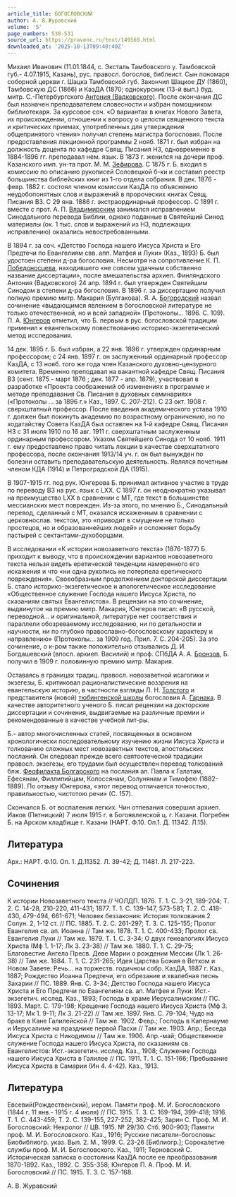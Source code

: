 ```yaml
---
article_title: БОГОСЛОВСКИЙ
author: А. В.Журавский
volume: '5'
page_numbers: 530-531
source_url: https://pravenc.ru/text/149569.html
downloaded_at: '2025-10-13T09:40:40Z'
---
```


Михаил Иванович (11.01.1844, с. Эксталь Тамбовского у. Тамбовской губ.- 4.07.1915, Казань), рус. правосл. богослов, библеист. Сын пономаря соборной церкви г. Шацка Тамбовской губ. Закончил Шацкое ДУ (1860), Тамбовскую ДС (1866) и КазДА (1870; однокурсник (13-й вып.) буд. митр. С.-Петербургского [Антония (Вадковского)](https://pravenc.ru/text/Антоний.html). После окончания ДС был назначен преподавателем словесности и избран помощником библиотекаря. За курсовое соч. «О вариантах в книгах Нового Завета, их происхождении, отношении к вопросу о целости священного текста и критических приемах, употребленных для утверждения общепринятого чтения» получил степень магистра богословия. После предоставления лекционной программы 2 нояб. 1871 г. был избран на должность доцента по кафедре Свящ. Писания НЗ, одновременно в 1884-1896 гг. преподавал нем. язык. В 1873 г. женился на дочери проф. Казанского имп. ун-та прот. М. М. [Зефирова](https://pravenc.ru/text/Зефирова.html). С 1875 г. Б. входил в комиссию по описанию рукописей Соловецкой б-ки и составил реестр большинства библейских книг из 1-го отдела собрания. В дек. 1876 - февр. 1882 г. состоял членом комиссии КазДА по объяснению неудобопонятных слов и выражений в пророческих книгах Свящ. Писания ВЗ. С 29 янв. 1886 г. экстраординарный профессор. С 1891 г. вместе с прот. А. П. [Владимирским](https://pravenc.ru/text/Владимирским.html) занимался исправлением Синодального перевода Библии, однако поданные в Святейший Синод материалы (ок. 1 тыс. слов и выражений из НЗ, подлежащих исправлению) оказались невостребованными.

В 1894 г. за соч. «Детство Господа нашего Иисуса Христа и Его Предтечи по Евангелиям свв. апп. Матфея и Луки» (Каз., 1893) Б. был удостоен степени д-ра богословия. Несмотря на сопротивление К. П. [Победоносцева](https://pravenc.ru/text/Победоносцев.html), находившего «не совсем удачным собственно название диссертации», после вмешательства архиеп. Финляндского Антония (Вадковского) 24 апр. 1894 г. был утвержден Святейшим Синодом в степени д-ра богословия. В 1896 г. за диссертацию получил полную премию митр. Макария (Булгакова). Я. А. [Богородский](https://pravenc.ru/text/Богородский.html) назвал сочинение «выдающимся явлением в богословской литературе не только отечественной, но и всей западной» (Протоколы… 1896. С. 109). П. А. [Юнгеров](<https://pravenc.ru/text/Юнгеров П  А .html>) отметил, что Б. первым в рус. богословской традиции применил к евангельскому повествованию историко-экзегетический метод исследования.

14 дек. 1895 г. Б. был избран, а 22 янв. 1896 г. утвержден ординарным профессором; с 24 янв. 1897 г. он заслуженный ординарный профессор КазДА, с 13 нояб. того же года член Казанского духовно-цензурного комитета. Временно преподавал на вакантной кафедре Свящ. Писания ВЗ (сент. 1875 - март 1876 ; дек. 1877 - апр. 1879), участвовал в разработке «Проекта соображений об изменениях в программе и методе преподавания Св. Писания в духовных семинариях» («Протоколы … за 1896 г.» Каз., 1897. С. 207-212). С 23 окт. 1908 г. сверхштатный профессор. После введения академического устава 1910 г. должен был покинуть академию по возрастному ограничению, но по ходатайству Совета КазДА был оставлен на 1-й кафедре Свящ. Писания НЗ с 31 июля 1910 по 16 авг. 1911 г. сверхштатным заслуженным ординарным профессором. Указом Святейшего Синода от 10 нояб. 1911 г. ему предоставлено право читать лекции в качестве сверхштатного профессора, после окончания 1913/14 уч. г. он был вынужден по болезни оставить преподавательскую деятельность. Являлся почетным членом КДА (1914) и Петроградской ДА (1915).

В 1907-1915 гг. под рук. Юнгерова Б. принимал активное участие в труде по переводу ВЗ на рус. язык с LXX. С 1897 г. он неоднократно указывал на преимущество LXX в сравнении с МТ, где текст в большинстве мессианских мест поврежден. Из-за этого, по мнению Б., Синодальный перевод, сделанный с МТ, оказался искаженным в сравнении с церковнослав. текстом, это «приводит в смущение не только простецов, но и образованнейших людей» и осложняет борьбу пастырей с сектантами-духоборцами.

В исследовании «К истории новозаветного текста» (1876-1877) Б. приходит к выводу, что в происхождении вариантов новозаветного текста нельзя видеть еретической тенденции намеренного его искажения и что «ни одна рукопись не потерпела еретического повреждения». 
Своеобразным продолжением докторской диссертации Б. стало историко-экзегетическое и апологетическое исследование «Общественное служение Господа нашего Иисуса Христа, по сказаниям святых Евангелистов». В рецензии на это сочинение, выдвинутое на премию митр. Макария, Юнгеров писал: «В русской, переводной… и оригинальной, литературе нет соответствия и параллели обозреваемому исследованию, ни по детальности и научности, ни по глубоко православно-богословскому характеру и направлению» (Протоколы... за 1909 год. Прил. 7. С. 204-205). За это сочинение, о к-ром также положительно отзывались Д. И. Богдашевский (впосл. архиеп. Василий) и проф. СПбДА А. А. [Бронзов](https://pravenc.ru/text/Бронзов.html), Б. получил в 1909 г. половинную премию митр. Макария.

Оставаясь в границах традиц. правосл. новозаветной исагогики и экзегезы, Б. критиковал рационалистические воззрения на евангельскую историю, в частности взгляды Л. Н. [Толстого](https://pravenc.ru/text/Толстой.html) и представителя (новой) [тюбингенской школы](<https://pravenc.ru/text/тюбингенской школы.html>) богословия А. [Гарнака](https://pravenc.ru/text/Гарнак.html). В качестве авторитетного ученого Б. писал рецензии на докторские диссертации и сочинения, выдвигаемые на различные премии и рекомендованные в качестве учебной лит-ры.

Б.- автор многочисленных статей, посвященных в основном хронологически последовательному изучению жизни Иисуса Христа и толкованию сложных мест новозаветных текстов, апостольских посланий. Он следовал прежде всего святоотеческой традиции правосл. экзегезы, его трудами был осуществлен перевод толкований блж. [Феофилакта Болгарского](<https://pravenc.ru/text/Феофилакт Болгарский.html>) на послания ап. Павла к Галатам, Ефесянам, Филлипийцам, Колоссянам, Солунянам и Тимофею (1882-1889). По отзыву Юнгерова, «этот перевод отличается точностью, правильностью, чистотою речи» (С. 157).

Скончался Б. от воспаления легких. Чин отпевания совершил архиеп. Иаков (Пятницкий) 7 июля 1915 г. в Богоявленской ц. г. Казани. Погребен Б. на Арском кладбище г. Казани (НАРТ. Ф.10. Оп.1. Д. 11342. Л.15).

## Литература

Арх.: НАРТ. Ф.10. Оп. 1. Д.11352. Л. 39-42; Д. 11481. Л. 217-223.

## Сочинения

К истории Новозаветного текста // ЧОЛДП. 1876. Т. 1. С. 3-21, 189-204; Т. 2. С. 14-28, 210-220, 411-431; 1877. Т. 1. С. 139-147, 573-581; Т. 2. С. 418-430, 479-494, 661-671; Человек беззакония: История толкования 2 Солун. 2, 1-12 ст. // ПС. 1885. Т. 2. С. 261-297; Т. 3. С. 125-155; Пролог Евангелия св. ап. Иоанна // Там же. 1878. Т. 1. С. 400-433; Пролог св. Евангелия Луки // Там же. 1879. Т. 1. С. 3-34; О двух генеалогиях Иисуса Христа (Мф 1. 1-17; Лк 3. 23-38) // Там же. 1880. Т. 1. С. 29-75; Благовестие Ангела Пресв. Деве Марии о рождении Мессии (Лк 1. 26-38) // Там же. 1884. Т. 1. С. 231-265; Идея Царства Божия в Ветхом и Новом Завете: Речь... на торжеств. годичном собр. КазДА, 1887 г. Каз., 1887; Рождество Иоанна Предтечи, его обрезание и хвалебная песнь Захарии // ПС. 1889. Янв. С. 3-34; Детство Господа нашего Иисуса Христа и Его Предтечи по Евангелиям св. ап. Матфея и Луки: Ист.-экзегетич. исслед. Каз., 1893; Господь в храме Иерусалимском // ПС. 1893. Март. С. 179-198; Крещение Господа нашего Иисуса Христа (Мф 3. 13-17; Мк 1. 9-11; Лк 3. 21-22) // Там же. 1897. Янв. С. 79-104; Чудо на браке в Кане Галилейской // Там же. 1902. Февр.; Господь в Капернауме и Иерусалиме на празднике первой Пасхи // Там же. 1903. Апр.; Беседа Иисуса Христа с Никодимом // Там же. 1906. Апр.-май; Общественное служение Господа нашего Иисуса Христа, по сказаниям св. Евангелистов: Ист.-экзегетич. исслед. Каз., 1908; Служение Господа нашего Иисуса Христа в Галилее // ПС. 1911. Т. 1. С. 151-166; Пребывание Иисуса Христа в Самарии (Ин 4. 4-42). Каз., 1913.

## Литература

Евсевий(Рождественский), иером. Памяти проф. М. И. Богословского (1844 г. 11 янв.- 1915 г. 4 июля) // ПС. 1915. Т. 3. С. 169-194, 399-418; 1916. Т. 1. С. 443-459; Т. 2. С. 139-155, 227-252, 382-425; Зарин С. Проф. М. И. Богословский: Некролог // ЦВ. 1915. № 29/30. Стб. 900-903; Памяти проф. М. И. Богословского. Каз., 1916; Русские писатели-богословы: Биобиблиогр. указ. Вып. 2. М., 1999. С. 23-26 [Библиогр.]; Сорокалетие службы проф. М. И. Богословского. Каз., 1911; Терновский С. Историческая записка о состоянии КазДА после ее преобразования 1870-1892. Каз., 1892. С. 355-358; Юнгеров П. А. Проф. М. И. Богословский // ПС. 1915. Т. 3. С. 157-168.

А. В.  Журавский
